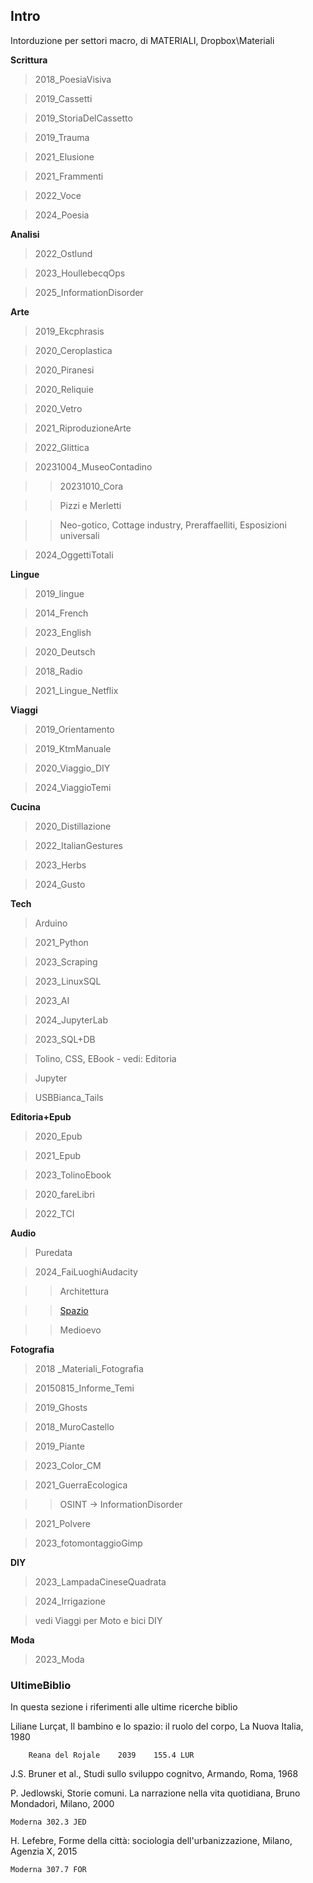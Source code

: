 ## Intro
Intorduzione per settori macro, di MATERIALI, Dropbox\Materiali

**Scrittura**

>2018_PoesiaVisiva

>2019_Cassetti

>2019_StoriaDelCassetto

>2019_Trauma

>2021_Elusione

>2021_Frammenti

>2022_Voce

>2024_Poesia

**Analisi**

>2022_Ostlund

>2023_HoullebecqOps

>2025_InformationDisorder

**Arte**

>2019_Ekcphrasis

>2020_Ceroplastica

>2020_Piranesi

>2020_Reliquie

>2020_Vetro

>2021_RiproduzioneArte

>2022_Glittica

>20231004_MuseoContadino

>>20231010_Cora

>>Pizzi e Merletti

>>Neo-gotico, Cottage industry, Preraffaelliti, Esposizioni universali

>2024_OggettiTotali

**Lingue**

>2019_lingue

>2014_French

>2023_English

>2020_Deutsch

>2018_Radio

>2021_Lingue_Netflix

**Viaggi**

>2019_Orientamento

>2019_KtmManuale

>2020_Viaggio_DIY

>2024_ViaggioTemi

**Cucina**

>2020_Distillazione

>2022_ItalianGestures

>2023_Herbs

>2024_Gusto


**Tech**
>Arduino

>2021_Python

>2023_Scraping

>2023_LinuxSQL

>2023_AI

>2024_JupyterLab

>2023_SQL+DB

>Tolino, CSS, EBook - vedi: Editoria

>Jupyter

>USBBianca_Tails

**Editoria+Epub**

> 2020_Epub

> 2021_Epub

> 2023_TolinoEbook

> 2020_fareLibri

> 2022_TCI

**Audio**

>Puredata

>2024_FaiLuoghiAudacity

>>Architettura

>>[Spazio](:/c6323fd8cfe247cd9eabfdd576d81481)

>>Medioevo

**Fotografia**

>2018 _Materiali_Fotografia

>20150815_Informe_Temi

>2019_Ghosts

>2018_MuroCastello

>2019_Piante

>2023_Color_CM

>2021_GuerraEcologica

>>OSINT -> InformationDisorder

>2021_Polvere

>2023_fotomontaggioGimp

**DIY**

>2023_LampadaCineseQuadrata

>2024_Irrigazione

>vedi Viaggi per Moto e bici DIY

**Moda**

> 2023_Moda

### UltimeBiblio
In questa sezione i riferimenti alle ultime ricerche biblio

Liliane Lurçat, Il bambino e lo spazio: il ruolo del corpo, La Nuova Italia, 1980

		Reana del Rojale	2039	155.4 LUR

J.S. Bruner et al., Studi sullo sviluppo cognitvo, Armando, Roma, 1968

P. Jedlowski, Storie comuni. La narrazione nella vita quotidiana, Bruno Mondadori, Milano, 2000

	Moderna	302.3 JED
		
H. Lefebre, Forme della città: sociologia dell'urbanizzazione, Milano, Agenzia X, 2015	

	Moderna 307.7 FOR	
